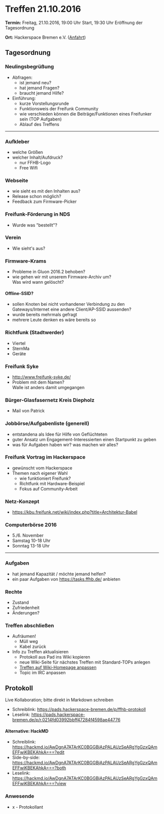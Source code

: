 # Treffen 21.10.2016

**Termin:** Freitag, 21.10.2016, 19:00 Uhr Start, 19:30 Uhr Eröffnung der Tagesordnung

**Ort:** Hackerspace Bremen e.V. ([Anfahrt](https://www.hackerspace-bremen.de/anfahrt/))

## Tagesordnung
### Neulingsbegrüßung
- Abfragen:
    - ist jemand neu?
    - hat jemand Fragen?
    - braucht jemand Hilfe?
- Einführung:
    - kurze Vorstellungsrunde
    - Funktionsweis der Freifunk Community
    - wie verschieden können die Beiträge/Funktionen eines Freifunker sein (TOP Aufgaben)
    - Ablauf des Treffens

---

### Aufkleber
- welche Größen
- welcher Inhalt/Aufdruck?
    - nur FFHB-Logo
    - Free Wifi

### Webseite
* wie sieht es mit den Inhalten aus?
* Release schon möglich?
* Feedback zum Firmware-Picker

### Freifunk-Förderung in NDS
* Wurde was "bestellt"?

### Verein
* Wie sieht's aus?

### Firmware-Krams
* Probleme in Gluon 2016.2 behoben?
* wie gehen wir mit unserem Firmware-Archiv um?  
  Was wird wann gelöscht?

#### Offline-SSID?
- sollen Knoten bei nicht vorhandener Verbindung zu den Gateways/Internet eine andere Client/AP-SSID aussenden?
- wurde bereits mehrmals gefragt
- mehrere Leute denken es wäre bereits so

### Richtfunk (Stadtwerder)
- Viertel
- SternMa
- Geräte

### Freifunk Syke
- http://www.freifunk-syke.de/
- Problem mit dem Namen?  
  Walle ist anders damit umgegangen

### Bürger-Glasfasernetz Kreis Diepholz
- Mail von Patrick

### Jobbörse/Aufgabenliste (generell)
- entstandena als Idee für Hilfe von Geflüchteten
- guter Ansatz um Engagement-Interessierten einen Startpunkt zu geben
- was für Aufgaben haben wir? was machen wir alles?

### Freifunk Vortrag im Hackerspace
- gewünscht vom Hackerspace
- Themen nach eigener Wahl
    - wie funktioniert Freifunk?
    - Richtfunk mit Hardware-Beispiel
    - Fokus auf Community-Arbeit

### Netz-Konzept
- https://kbu.freifunk.net/wiki/index.php?title=Architektur-Babel

### Computerbörse 2016
- 5./6. November
- Samstag 10-18 Uhr
- Sonntag 13-18 Uhr

---

### Aufgaben
- hat jemand Kapazität / möchte jemand helfen?
- ein paar Aufgaben von https://tasks.ffhb.de/ anbieten

### Rechte
- Zustand
- Zufriedenheit
- Änderungen?

### Treffen abschließen
- Aufräumen!
  - Müll weg
  - Kabel zurück
- Info zu Treffen aktualisieren
  - Protokoll aus Pad ins Wiki kopieren
  - neue Wiki-Seite für nächstes Treffen mit Standard-TOPs anlegen
  - [Treffen auf Wiki-Homepage anpassen](Home)
  - Topic im IRC anpassen


## Protokoll
Live Kollaboration; bitte direkt in Markdown schreiben
- Schreiblink: https://pads.hackerspace-bremen.de/p/ffhb-protokoll
- Leselink: https://pads.hackerspace-bremen.de/p/r.0214fd03992bbff47284f4598ae44776

#### Alternative: HackMD
- Schreiblink: https://hackmd.io/AwDgnA7ATArKC0BGGBjAzPALAUzSeARgYgGzxQAmEFFwiKBEKAhkA===?edit
- Side-by-side: https://hackmd.io/AwDgnA7ATArKC0BGGBjAzPALAUzSeARgYgGzxQAmEFFwiKBEKAhkA===?both
- Leselink: https://hackmd.io/AwDgnA7ATArKC0BGGBjAzPALAUzSeARgYgGzxQAmEFFwiKBEKAhkA===?view

### Anwesende
* x - Protokollant